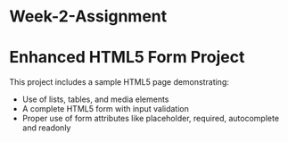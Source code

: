 ﻿# Week-2-Assignment

# Enhanced HTML5 Form Project

This project includes a sample HTML5 page demonstrating:
- Use of lists, tables, and media elements
- A complete HTML5 form with input validation
- Proper use of form attributes like placeholder, required, autocomplete and readonly
